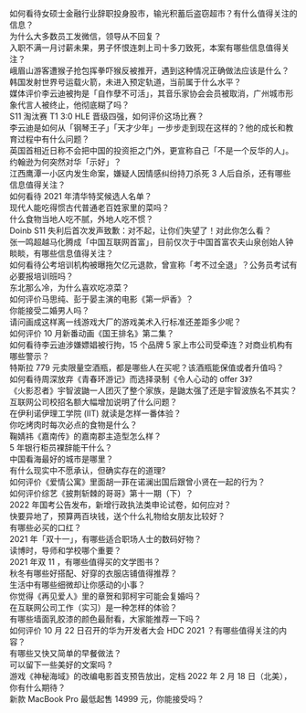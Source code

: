 如何看待女硕士金融行业辞职投身股市，输光积蓄后盗窃超市？有什么值得关注的信息？  
为什么大多数员工发微信，领导从不回复？  
入职不满一月讨薪未果，男子怀恨连刺上司十多刀致死，本案有哪些信息值得关注？  
峨眉山游客遭猴子抢包挥拳吓猴反被推开，遇到这种情况正确做法应该是什么？  
韩国发射世界号运载火箭，未进入预定轨道，当前属于什么水平？  
媒体评价李云迪被拘是「自作孽不可活」，其音乐家协会会员被取消，广州城市形象代言人被终止，他彻底糊了吗？  
S11 淘汰赛 T1 3:0 HLE 晋级四强，如何评价这场比赛？  
李云迪是如何从「钢琴王子」「天才少年」一步步走到现在这样的？他的成长和教育过程中有什么问题？  
英国首相近日称不会把中国的投资拒之门外，更宣称自己「不是一个反华的人」。约翰逊为何突然对华「示好」？  
江西鹰潭一小区内发生命案，嫌疑人因情感纠纷持刀杀死 3 人后自杀，还有哪些信息值得关注？  
如何看待 2021 年清华特奖候选人名单？  
现代人能吃得惯古代普通老百姓家里的菜吗？  
什么食物当地人吃不腻，外地人吃不惯？  
Doinb S11 失利后首次发声致歉：对不起，让你们失望了！对此你怎么看？  
张一鸣超越马化腾成「中国互联网首富」，目前仅次于中国首富农夫山泉创始人钟睒睒，有哪些信息值得关注？  
如何看待公考培训机构被曝拖欠亿元退款，曾宣称「考不过全退」？公务员考试有必要报培训班吗？  
东北那么冷，为什么喜欢吃凉菜？  
如何评价马思纯、彭于晏主演的电影《第一炉香》？  
你能接受二婚男人吗？  
请问画成这样离一线游戏大厂的游戏美术入行标准还差距多少呢？  
如何评价 10 月新番动画《国王排名》第二集？  
如何看待李云迪涉嫌嫖娼被行拘，15 个品牌 5 家上市公司受牵连？对商业机构有哪些警示？  
特斯拉 779 元卖限量空酒瓶，都是哪些人在买呢？该酒瓶能保值或者升值吗？  
如何看待周深放弃《青春环游记》而选择录制《令人心动的 offer 3》?  
《火影忍者》宇智波鼬一人团灭了整个家族，是鼬太强了还是宇智波族名不其实？  
互联网公司校招名额大幅增加说明了什么问题？  
在伊利诺伊理工学院 (IIT) 就读是怎样一番体验？  
你吃烤肉时每次必点的食物是什么？  
鞠婧祎《嘉南传》的嘉南郡主造型怎么样？  
5 年银行柜员裸辞能干什么？  
中国看海最好的城市是哪里？  
有什么现实中不愿承认，但确实存在的道理?  
如何评价《爱情公寓》里面胡一菲在诺澜出国后跟曾小贤在一起的行为？  
如何评价综艺《披荆斩棘的哥哥》第十一期（下）？  
2022 年国考公告发布，新增行政执法类申论试卷，如何应对？  
快要异地了，预算两百块钱，送个什么礼物给女朋友比较好？  
有哪些必买的口红？  
2021 年「双十一」，有哪些适合职场人士的数码好物？  
读博时，导师和学校哪个重要？  
2021 年双 11 ，有哪些值得买的文学图书？  
秋冬有哪些好搭配、好穿的衣服店铺值得推荐？  
生活中有哪些细微却让你感动的小事？  
你觉得《再见爱人》里的章贺和郭柯宇可能会复婚吗？  
在互联网公司工作（实习）是一种怎样的体验？  
有哪些墙面乳胶漆的颜色最耐看，大家能推荐一下吗？  
如何评价 10 月 22 日召开的华为开发者大会 HDC 2021 ？有哪些值得关注的内容？  
有哪些又快又简单的早餐做法？  
可以留下一些美好的文案吗 ?  
游戏《神秘海域》的改编电影首支预告放出，定档 2022 年 2 月 18 日（北美），你有什么期待？  
新款 MacBook Pro 最低起售 14999 元，你能接受吗？  

